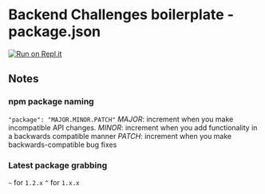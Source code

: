 # Backend Challenges boilerplate - package.json
[![Run on Repl.it](https://repl.it/badge/github/freeCodeCamp/boilerplate-npm)](https://repl.it/github/freeCodeCamp/boilerplate-npm)

## Notes

### npm package naming
`"package": "MAJOR.MINOR.PATCH"`
*MAJOR*: increment when you make incompatible API changes.
*MINOR*: increment when you add functionality in a backwards compatible manner
*PATCH*: increment when you make backwards-compatible bug fixes

### Latest package grabbing
`~` for `1.2.x`
`^` for `1.x.x`
